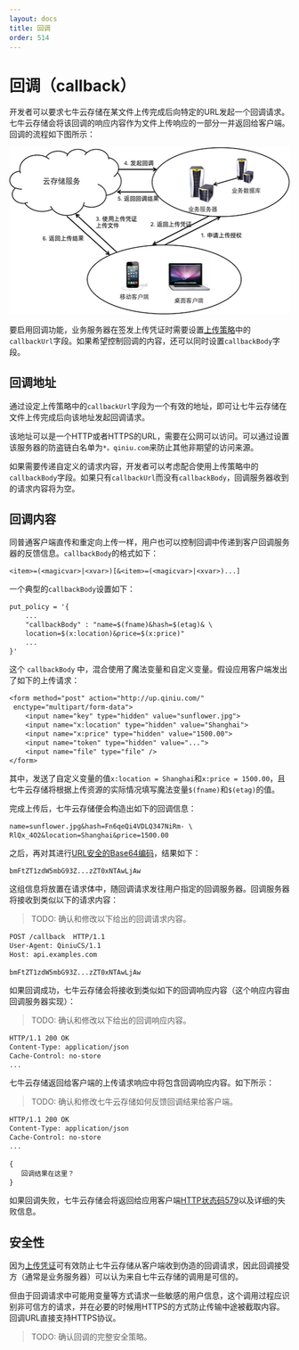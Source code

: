 ```yaml
---
layout: docs
title: 回调
order: 514
---
```

<a id="callback"></a>
# 回调（callback）

开发者可以要求七牛云存储在某文件上传完成后向特定的URL发起一个回调请求。七牛云存储会将该回调的响应内容作为文件上传响应的一部分一并返回给客户端。回调的流程如下图所示：

![带回调的上传流程](img/upload-with-callback.png)

要启用回调功能，业务服务器在签发上传凭证时需要设置[上传策略](../../../reference/security/put-policy.html)中的`callbackUrl`字段。如果希望控制回调的内容，还可以同时设置`callbackBody`字段。

<a id="callback-url"></a>
## 回调地址

通过设定上传策略中的`callbackUrl`字段为一个有效的地址，即可让七牛云存储在文件上传完成后向该地址发起回调请求。

该地址可以是一个HTTP或者HTTPS的URL，需要在公网可以访问。可以通过设置该服务器的防盗链白名单为`*。qiniu.com`来防止其他非期望的访问来源。

如果需要传递自定义的请求内容，开发者可以考虑配合使用上传策略中的`callbackBody`字段。如果只有`callbackUrl`而没有`callbackBody`，回调服务器收到的请求内容将为空。

<a id="callback-body"></a>
## 回调内容

同普通客户端直传和重定向上传一样，用户也可以控制回调中传递到客户回调服务器的反馈信息。`callbackBody`的格式如下：

```
<item>=(<magicvar>|<xvar>)[&<item>=(<magicvar>|<xvar>)...]
```

一个典型的`callbackBody`设置如下：

```
put_policy = '{
    ...
    "callbackBody" : "name=$(fname)&hash=$(etag)& \
    location=$(x:location)&price=$(x:price)"
    ...
}'
```

这个 `callbackBody` 中，混合使用了魔法变量和自定义变量。假设应用客户端发出了如下的上传请求：

```
<form method="post" action="http://up.qiniu.com/" 
 enctype="multipart/form-data">
    <input name="key" type="hidden" value="sunflower.jpg">
    <input name="x:location" type="hidden" value="Shanghai">
    <input name="x:price" type="hidden" value="1500.00">
    <input name="token" type="hidden" value="...">
    <input name="file" type="file" />
</form>
```

其中，发送了自定义变量的值`x:location = Shanghai`和`x:price = 1500.00`，且七牛云存储将根据上传资源的实际情况填写魔法变量`$(fname)`和`$(etag)`的值。

完成上传后，七牛云存储便会构造出如下的回调信息：

```
name=sunflower.jpg&hash=Fn6qeQi4VDLQ347NiRm- \
RlQx_4O2&location=Shanghai&price=1500.00
```

之后，再对其进行[URL安全的Base64编码](../../appendix.html#urlsafe-base64)，结果如下：

```
bmFtZT1zdW5mbG93Z...zZT0xNTAwLjAw
```

这组信息将放置在请求体中，随回调请求发往用户指定的回调服务器。回调服务器将接收到类似以下的请求内容：

> TODO: 确认和修改以下给出的回调请求内容。

```
POST /callback  HTTP/1.1
User-Agent: QiniuCS/1.1
Host: api.examples.com

bmFtZT1zdW5mbG93Z...zZT0xNTAwLjAw
```

如果回调成功，七牛云存储会将接收到类似如下的回调响应内容（这个响应内容由回调服务器实现）：

> TODO: 确认和修改以下给出的回调响应内容。

```
HTTP/1.1 200 OK
Content-Type: application/json
Cache-Control: no-store
...
```

七牛云存储返回给客户端的上传请求响应中将包含回调响应内容。如下所示：

> TODO: 确认和修改七牛云存储如何反馈回调结果给客户端。

```
HTTP/1.1 200 OK
Content-Type: application/json
Cache-Control: no-store
...

{
   回调结果在这里？
}
```

如果回调失败，七牛云存储会将返回给应用客户端[HTTP状态码579](../../../reference/codes.html)以及详细的失败信息。

<a id="callback-security"></a>
## 安全性

因为[上传凭证](../../../reference/security/upload-token.html)可有效防止七牛云存储从客户端收到伪造的回调请求，因此回调接受方（通常是业务服务器）可以认为来自七牛云存储的调用是可信的。

但由于回调请求中可能用变量等方式请求一些敏感的用户信息，这个调用过程应识别非可信方的请求，并在必要的时候用HTTPS的方式防止传输中途被截取内容。回调URL直接支持HTTPS协议。

> TODO: 确认回调的完整安全策略。

